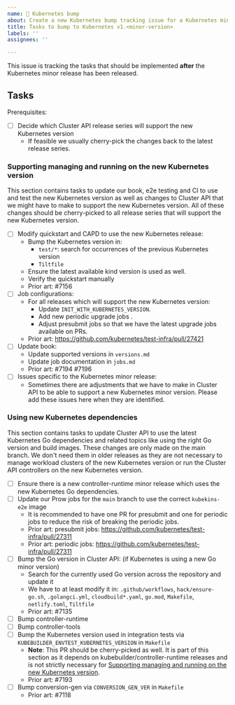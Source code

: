 ```yaml
---
name: 🚀 Kubernetes bump
about: Create a new Kubernetes bump tracking issue for a Kubernetes minor release
title: Tasks to bump to Kubernetes v1.<minor-version>
labels: ''
assignees: ''

---
```


This issue is tracking the tasks that should be implemented **after** the Kubernetes minor release has been released.

## Tasks

Prerequisites:
* [ ] Decide which Cluster API release series will support the new Kubernetes version
  * If feasible we usually cherry-pick the changes back to the latest release series.

### Supporting managing and running on the new Kubernetes version

This section contains tasks to update our book, e2e testing and CI to use and test the new Kubernetes version 
as well as changes to Cluster API that we might have to make to support the new Kubernetes version. All of these 
changes should be cherry-picked to all release series that will support the new Kubernetes version.

* [ ] Modify quickstart and CAPD to use the new Kubernetes release:
  * Bump the Kubernetes version in:
    * `test/*`: search for occurrences of the previous Kubernetes version
    * `Tiltfile`
  * Ensure the latest available kind version is used as well.
  * Verify the quickstart manually
  * Prior art: #7156
* [ ] Job configurations:
  * For all releases which will support the new Kubernetes version: 
    * Update `INIT_WITH_KUBERNETES_VERSION`.
    * Add new periodic upgrade jobs .
    * Adjust presubmit jobs so that we have the latest upgrade jobs available on PRs.
  * Prior art: https://github.com/kubernetes/test-infra/pull/27421
* [ ] Update book:
  * Update supported versions in `versions.md`
  * Update job documentation in `jobs.md`
  * Prior art: #7194 #7196
* [ ] Issues specific to the Kubernetes minor release:
  * Sometimes there are adjustments that we have to make in Cluster API to be able to support 
    a new Kubernetes minor version. Please add these issues here when they are identified.

### Using new Kubernetes dependencies

This section contains tasks to update Cluster API to use the latest Kubernetes Go dependencies and related topics 
like using the right Go version and build images. These changes are only made on the main branch. We don't
need them in older releases as they are not necessary to manage workload clusters of the new Kubernetes version or
run the Cluster API controllers on the new Kubernetes version.

* [ ] Ensure there is a new controller-runtime minor release which uses the new Kubernetes Go dependencies.
* [ ] Update our Prow jobs for the `main` branch to use the correct `kubekins-e2e` image
  * It is recommended to have one PR for presubmit and one for periodic jobs to reduce the risk of breaking the periodic jobs.
  * Prior art: presubmit jobs: https://github.com/kubernetes/test-infra/pull/27311
  * Prior art: periodic jobs: https://github.com/kubernetes/test-infra/pull/27311
* [ ] Bump the Go version in Cluster API: (if Kubernetes is using a new Go minor version)
  * Search for the currently used Go version across the repository and update it
  * We have to at least modify it in: `.github/workflows`, `hack/ensure-go.sh`, `.golangci.yml`, `cloudbuild*.yaml`, `go.mod`, `Makefile`, `netlify.toml`, `Tiltfile`
  * Prior art: #7135
* [ ] Bump controller-runtime
* [ ] Bump controller-tools
* [ ] Bump the Kubernetes version used in integration tests via `KUBEBUILDER_ENVTEST_KUBERNETES_VERSION` in `Makefile`
  * **Note**: This PR should be cherry-picked as well. It is part of this section as it depends on kubebuilder/controller-runtime
    releases and is not strictly necessary for [Supporting managing and running on the new Kubernetes version](#supporting-managing-and-running-on-the-new-kubernetes-version).
  * Prior art: #7193
* [ ] Bump conversion-gen via `CONVERSION_GEN_VER` in `Makefile` 
  * Prior art: #7118
